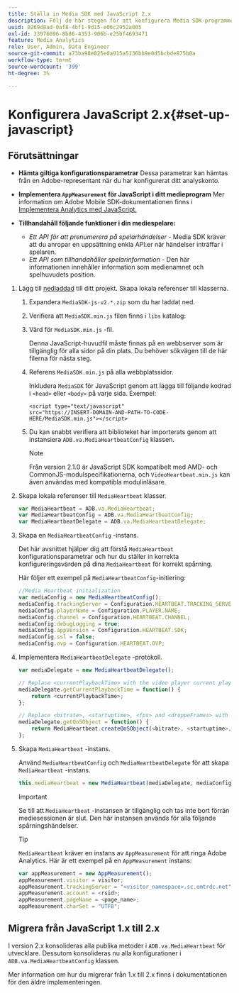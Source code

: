 ```yaml
---
title: Ställa in Media SDK med JavaScript 2.x
description: Följ de här stegen för att konfigurera Media SDK-programmet på JavaScript 2.x.
uuid: 0269d8ad-0af8-4bf1-9d15-e06c2952a005
exl-id: 33976096-8b86-4353-906b-e25bf4693471
feature: Media Analytics
role: User, Admin, Data Engineer
source-git-commit: a73ba98e025e0a915a5136bb9e0d5bcbde875b0a
workflow-type: tm+mt
source-wordcount: '399'
ht-degree: 3%

---
```


# Konfigurera JavaScript 2.x{#set-up-javascript}

## Förutsättningar

* **Hämta giltiga konfigurationsparametrar**
Dessa parametrar kan hämtas från en Adobe-representant när du har konfigurerat ditt analyskonto.
* **Implementera `AppMeasurement` för JavaScript i ditt medieprogram**
Mer information om Adobe Mobile SDK-dokumentationen finns i [Implementera Analytics med JavaScript.](https://experienceleague.adobe.com/docs/analytics/implementation/js/overview.html)

* **Tillhandahåll följande funktioner i din mediespelare:**

   * *Ett API för att prenumerera på spelarhändelser* - Media SDK kräver att du anropar en uppsättning enkla API:er när händelser inträffar i spelaren.
   * *Ett API som tillhandahåller spelarinformation* - Den här informationen innehåller information som medienamnet och spelhuvudets position.

1. Lägg till [nedladdad](/help/getting-started/download-sdks.md) till ditt projekt. Skapa lokala referenser till klasserna.

   1. Expandera `MediaSDK-js-v2.*.zip` som du har laddat ned.
   1. Verifiera att `MediaSDK.min.js` filen finns i `libs` katalog:

   1. Värd för `MediaSDK.min.js` -fil.

      Denna JavaScript-huvudfil måste finnas på en webbserver som är tillgänglig för alla sidor på din plats. Du behöver sökvägen till de här filerna för nästa steg.

   1. Referens `MediaSDK.min.js` på alla webbplatssidor.

      Inkludera `MediaSDK` för JavaScript genom att lägga till följande kodrad i `<head>` eller `<body>` på varje sida. Exempel:

      ```
      <script type="text/javascript"
      src="https://INSERT-DOMAIN-AND-PATH-TO-CODE-HERE/MediaSDK.min.js"></script>
      ```

   1. Du kan snabbt verifiera att biblioteket har importerats genom att instansiera `ADB.va.MediaHeartbeatConfig` klassen.

      >[!NOTE]
      >
      >Från version 2.1.0 är JavaScript SDK kompatibelt med AMD- och CommonJS-modulspecifikationerna, och `VideoHeartbeat.min.js` kan även användas med kompatibla modulinläsare.

1. Skapa lokala referenser till `MediaHeartbeat` klasser.

   ```js
   var MediaHeartbeat = ADB.va.MediaHeartbeat;
   var MediaHeartbeatConfig = ADB.va.MediaHeartbeatConfig;
   var MediaHeartbeatDelegate = ADB.va.MediaHeartbeatDelegate;
   ```

1. Skapa en `MediaHeartbeatConfig` -instans.

   Det här avsnittet hjälper dig att förstå `MediaHeartbeat` konfigurationsparametrar och hur du ställer in korrekta konfigureringsvärden på dina `MediaHeartbeat` för korrekt spårning.

   Här följer ett exempel på `MediaHeartbeatConfig`-initiering:

   ```js
   //Media Heartbeat initialization
   var mediaConfig = new MediaHeartbeatConfig();
   mediaConfig.trackingServer = Configuration.HEARTBEAT.TRACKING_SERVER;
   mediaConfig.playerName = Configuration.PLAYER.NAME;
   mediaConfig.channel = Configuration.HEARTBEAT.CHANNEL;
   mediaConfig.debugLogging = true;
   mediaConfig.appVersion = Configuration.HEARTBEAT.SDK;
   mediaConfig.ssl = false;
   mediaConfig.ovp = Configuration.HEARTBEAT.OVP;
   ```

1. Implementera `MediaHeartbeatDelegate` -protokoll.

   ```js
   var mediaDelegate = new MediaHeartbeatDelegate();
   
   // Replace <currentPlaybackTime> with the video player current playback time
   mediaDelegate.getCurrentPlaybackTime = function() {
       return <currentPlaybackTime>;
   };
   
   // Replace <bitrate>, <startuptime>, <fps> and <droppeFrames> with the current playback QoS values.  
   mediaDelegate.getQoSObject = function() {
       return MediaHeartbeat.createQoSObject(<bitrate>, <startuptime>, <fps>, <droppedFrames>);
   };
   ```

1. Skapa `MediaHeartbeat` -instans.

   Använd `MediaHeartbeatConfig` och `MediaHeartbeatDelegate` för att skapa `MediaHeartbeat` -instans.

   ```js
   this.mediaHeartbeat = new MediaHeartbeat(mediaDelegate, mediaConfig, appMeasurement);
   ```

   >[!IMPORTANT]
   >
   >Se till att `MediaHeartbeat` -instansen är tillgänglig och tas inte bort förrän mediesessionen är slut. Den här instansen används för alla följande spårningshändelser.

   >[!TIP]
   >
   >`MediaHeartbeat` kräver en instans av `AppMeasurement` för att ringa Adobe Analytics. Här är ett exempel på en `AppMeasurement` instans:

   ```js
   var appMeasurement = new AppMeasurement();
   appMeasurement.visitor = visitor;
   appMeasurement.trackingServer = "<visitor_namespace>.sc.omtrdc.net";
   appMeasurement.account = <rsid>;
   appMeasurement.pageName = <page_name>;
   appMeasurement.charSet = "UTF­8";
   ```

## Migrera från JavaScript 1.x till 2.x

I version 2.x konsolideras alla publika metoder i `ADB.va.MediaHeartbeat` för utvecklare. Dessutom konsolideras nu alla konfigurationer i `ADB.va.MediaHeartbeatConfig` klassen.

Mer information om hur du migrerar från 1.x till 2.x finns i dokumentationen för den äldre implementeringen.
